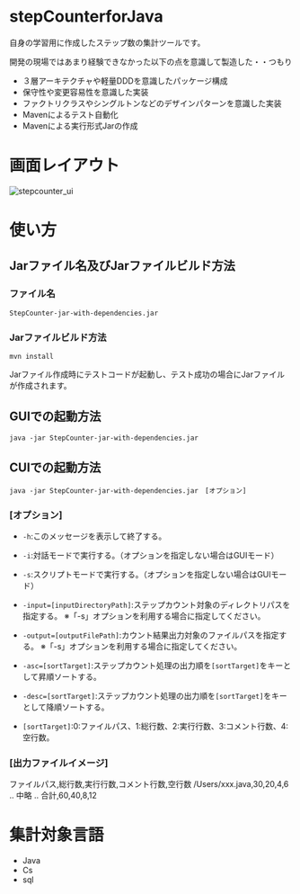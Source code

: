 # stepCounterforJava
自身の学習用に作成したステップ数の集計ツールです。

開発の現場ではあまり経験できなかった以下の点を意識して製造した・・つもり

 * ３層アーキテクチャや軽量DDDを意識したパッケージ構成
 * 保守性や変更容易性を意識した実装
 * ファクトリクラスやシングルトンなどのデザインパターンを意識した実装
 * Mavenによるテスト自動化
 * Mavenによる実行形式Jarの作成

# 画面レイアウト
![stepcounter_ui](https://github.com/takashi-ebina/stepCounterforJava/assets/40939908/c612b40a-eee4-419f-a756-80b4a136fe85)

# 使い方
## Jarファイル名及びJarファイルビルド方法
### ファイル名
```
StepCounter-jar-with-dependencies.jar
```

### Jarファイルビルド方法
```
mvn install
```
Jarファイル作成時にテストコードが起動し、テスト成功の場合にJarファイルが作成されます。

## GUIでの起動方法
```
java -jar StepCounter-jar-with-dependencies.jar
```

## CUIでの起動方法
```
java -jar StepCounter-jar-with-dependencies.jar　[オプション]
```

### [オプション]
 * `-h`:このメッセージを表示して終了する。

 * `-i`:対話モードで実行する。（オプションを指定しない場合はGUIモード）

 * `-s`:スクリプトモードで実行する。（オプションを指定しない場合はGUIモード）

 * `-input=[inputDirectoryPath]`:ステップカウント対象のディレクトリパスを指定する。 ※「-s」オプションを利用する場合に指定してください。

 * `-output=[outputFilePath]`:カウント結果出力対象のファイルパスを指定する。 ※「-s」オプションを利用する場合に指定してください。

 * `-asc=[sortTarget]`:ステップカウント処理の出力順を`[sortTarget]`をキーとして昇順ソートする。

 * `-desc=[sortTarget]`:ステップカウント処理の出力順を`[sortTarget]`をキーとして降順ソートする。
 * `[sortTarget]`:0:ファイルパス、1:総行数、2:実行行数、3:コメント行数、4:空行数。

### [出力ファイルイメージ]
ファイルパス,総行数,実行行数,コメント行数,空行数
/Users/xxx.java,30,20,4,6
.. 中略 ..
合計,60,40,8,12

# 集計対象言語
 * Java
 * Cs
 * sql
